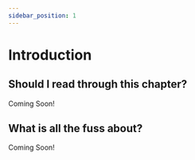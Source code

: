 ```yaml
---
sidebar_position: 1
---
```


# Introduction

## Should I read through this chapter?

Coming Soon!

## What is all the fuss about?

Coming Soon!